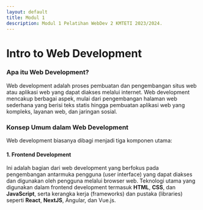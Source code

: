 ```yaml
---
layout: default
title: Modul 1
description: Modul 1 Pelatihan WebDev 2 KMTETI 2023/2024.
---
```


# Intro to Web Development

### **Apa itu Web Development?**
Web development adalah proses pembuatan dan pengembangan situs web atau aplikasi web yang dapat diakses melalui internet. Web development mencakup berbagai aspek, mulai dari pengembangan halaman web sederhana yang berisi teks statis hingga pembuatan aplikasi web yang kompleks, layanan web, dan jaringan sosial. 

### **Konsep Umum dalam Web Development**
Web development biasanya dibagi menjadi tiga komponen utama:
#### **1. Frontend Development**
Ini adalah bagian dari web development yang berfokus pada pengembangan antarmuka pengguna (user interface) yang dapat diakses dan digunakan oleh pengguna melalui browser web.
Teknologi utama yang digunakan dalam frontend development termasuk **HTML**, **CSS**, dan **JavaScript**, serta kerangka kerja (frameworks) dan pustaka (libraries) seperti **React**, **NextJS**, Angular, dan Vue.js.
